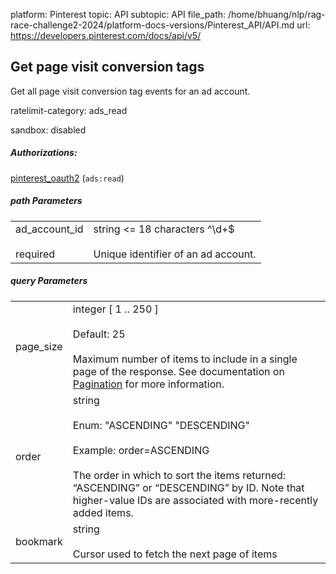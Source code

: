 platform: Pinterest
topic: API
subtopic: API
file_path: /home/bhuang/nlp/rag-race-challenge2-2024/platform-docs-versions/Pinterest_API/API.md
url: https://developers.pinterest.com/docs/api/v5/


## [](#operation/page_visit_conversion_tags/get)Get page visit conversion tags

Get all page visit conversion tag events for an ad account.

ratelimit-category: ads\_read

sandbox: disabled

##### Authorizations:

[pinterest\_oauth2](#section/Authentication/pinterest_oauth2) (`ads:read`)

##### path Parameters

|     |     |
| --- | --- |
| ad\_account\_id<br><br>required | string <= 18 characters ^\\d+$<br><br>Unique identifier of an ad account. |

##### query Parameters

|     |     |
| --- | --- |
| page\_size | integer \[ 1 .. 250 \]<br><br>Default: 25<br><br>Maximum number of items to include in a single page of the response. See documentation on [Pagination](https://developers.pinterest.com/docs/getting-started/pagination/) for more information. |
| order | string<br><br>Enum: "ASCENDING" "DESCENDING"<br><br>Example: order=ASCENDING<br><br>The order in which to sort the items returned: “ASCENDING” or “DESCENDING” by ID. Note that higher-value IDs are associated with more-recently added items. |
| bookmark | string<br><br>Cursor used to fetch the next page of items |